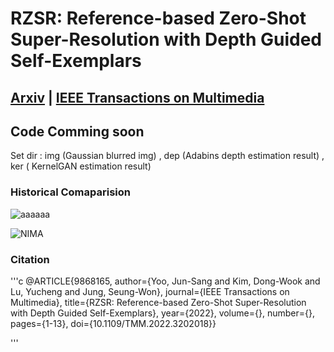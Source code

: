 # RZSR: Reference-based Zero-Shot Super-Resolution with Depth Guided Self-Exemplars

## [Arxiv](https://arxiv.org/abs/2208.11313) | [IEEE Transactions on Multimedia](https://ieeexplore.ieee.org/document/9868165)

## Code Comming soon

Set dir : img (Gaussian blurred img) , dep (Adabins depth estimation result) , ker ( KernelGAN estimation result)

### Historical Comaparision
![aaaaaa](https://user-images.githubusercontent.com/37012124/154197375-8e7b42ed-abbc-4067-925f-f325d5fbf27b.png)

![NIMA](https://user-images.githubusercontent.com/37012124/154197367-abb6d02a-88a2-4c98-ba94-b12e688462d8.png)


### Citation
'''c
@ARTICLE{9868165,
  author={Yoo, Jun-Sang and Kim, Dong-Wook and Lu, Yucheng and Jung, Seung-Won},
  journal={IEEE Transactions on Multimedia}, 
  title={RZSR: Reference-based Zero-Shot Super-Resolution with Depth Guided Self-Exemplars}, 
  year={2022},
  volume={},
  number={},
  pages={1-13},
  doi={10.1109/TMM.2022.3202018}}
  
'''
